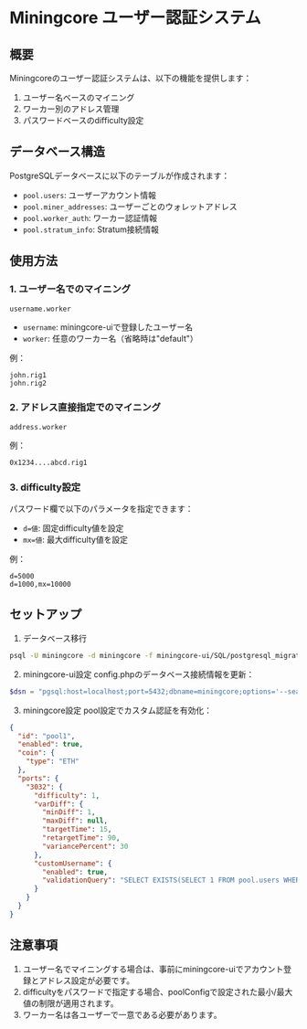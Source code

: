 # Miningcore ユーザー認証システム

## 概要

Miningcoreのユーザー認証システムは、以下の機能を提供します：

1. ユーザー名ベースのマイニング
2. ワーカー別のアドレス管理
3. パスワードベースのdifficulty設定

## データベース構造

PostgreSQLデータベースに以下のテーブルが作成されます：

- `pool.users`: ユーザーアカウント情報
- `pool.miner_addresses`: ユーザーごとのウォレットアドレス
- `pool.worker_auth`: ワーカー認証情報
- `pool.stratum_info`: Stratum接続情報

## 使用方法

### 1. ユーザー名でのマイニング

```
username.worker
```

- `username`: miningcore-uiで登録したユーザー名
- `worker`: 任意のワーカー名（省略時は"default"）

例：
```
john.rig1
john.rig2
```

### 2. アドレス直接指定でのマイニング

```
address.worker
```

例：
```
0x1234....abcd.rig1
```

### 3. difficulty設定

パスワード欄で以下のパラメータを指定できます：

- `d=値`: 固定difficulty値を設定
- `mx=値`: 最大difficulty値を設定

例：
```
d=5000
d=1000,mx=10000
```

## セットアップ

1. データベース移行
```bash
psql -U miningcore -d miningcore -f miningcore-ui/SQL/postgresql_migration.sql
```

2. miningcore-ui設定
config.phpのデータベース接続情報を更新：
```php
$dsn = "pgsql:host=localhost;port=5432;dbname=miningcore;options='--search_path=pool'";
```

3. miningcore設定
pool設定でカスタム認証を有効化：
```json
{
  "id": "pool1",
  "enabled": true,
  "coin": {
    "type": "ETH"
  },
  "ports": {
    "3032": {
      "difficulty": 1,
      "varDiff": {
        "minDiff": 1,
        "maxDiff": null,
        "targetTime": 15,
        "retargetTime": 90,
        "variancePercent": 30
      },
      "customUsername": {
        "enabled": true,
        "validationQuery": "SELECT EXISTS(SELECT 1 FROM pool.users WHERE username = $1)"
      }
    }
  }
}
```

## 注意事項

1. ユーザー名でマイニングする場合は、事前にminingcore-uiでアカウント登録とアドレス設定が必要です。
2. difficultyをパスワードで指定する場合、poolConfigで設定された最小/最大値の制限が適用されます。
3. ワーカー名は各ユーザーで一意である必要があります。